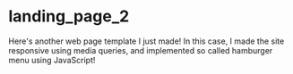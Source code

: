 # landing_page_2
Here's another web page template I just made! In this case, I made the site responsive using media queries, and implemented so called hamburger menu using JavaScript!

